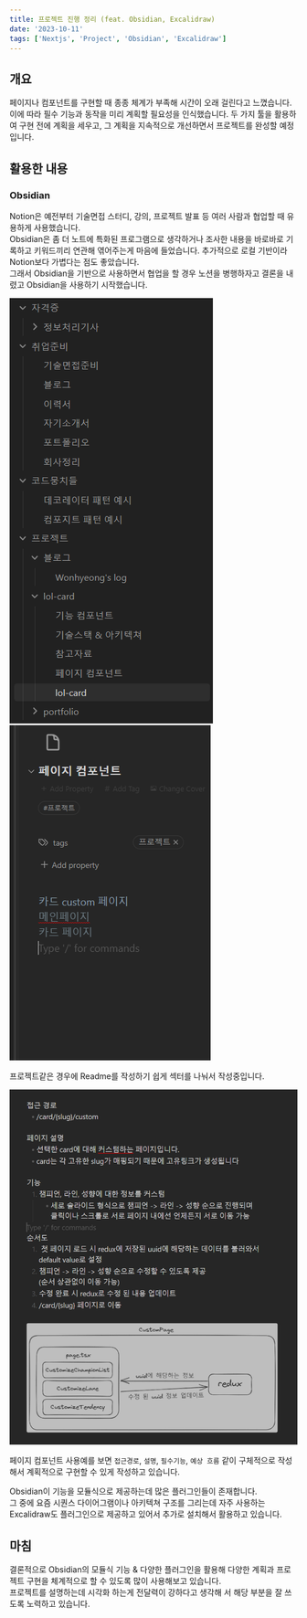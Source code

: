 ```yaml
---
title: 프로젝트 진행 정리 (feat. Obsidian, Excalidraw)
date: '2023-10-11'
tags: ['Nextjs', 'Project', 'Obsidian', 'Excalidraw']
---
```


## 개요

페이지나 컴포넌트를 구현할 때 종종 체계가 부족해 시간이 오래 걸린다고 느꼈습니다. <br />
이에 따라 필수 기능과 동작을 미리 계획할 필요성을 인식했습니다. 두 가지 툴을 활용하여 구현 전에 계획을 세우고, 그 계획을 지속적으로 개선하면서 프로젝트를 완성할 예정입니다.

## 활용한 내용

### Obsidian

Notion은 예전부터 기술면접 스터디, 강의, 프로젝트 발표 등 여러 사람과 협업할 때 유용하게 사용했습니다.<br />
Obsidian은 좀 더 노트에 특화된 프로그램으로 생각하거나 조사한 내용을 바로바로 기록하고 키워드끼리 연관해 엮어주는게 마음에 들었습니다.
추가적으로 로컬 기반이라 Notion보다 가볍다는 점도 좋았습니다.
<br />그래서 Obsidian을 기반으로 사용하면서 협업을 할 경우 노션을 병행하자고 결론을 내렸고 Obsidian을 사용하기 시작했습니다.

![사용중인 옵시디언 폴더들](./assets/ex1.png)
![프로젝트사용예1](./assets/ex2.png)

프로젝트같은 경우에 Readme를 작성하기 쉽게 섹터를 나눠서 작성중입니다.

![사용예2](./assets/ex3.png)

페이지 컴포넌트 사용예를 보면 `접근경로`, `설명`, `필수기능`, `예상 흐름` 같이 구체적으로 작성해서 계획적으로 구현할 수 있게 작성하고 있습니다.

Obsidian이 기능을 모듈식으로 제공하는데 많은 플러그인들이 존재합니다.<br />
그 중에 요즘 시퀀스 다이어그램이나 아키텍쳐 구조를 그리는데 자주 사용하는 Excalidraw도 플러그인으로 제공하고 있어서 추가로 설치해서 활용하고 있습니다.

## 마침

결론적으로 Obsidian의 모듈식 기능 & 다양한 플러그인을 활용해 다양한 계획과 프로젝트 구현을 체계적으로 할 수 있도록 많이 사용해보고 있습니다.<br />프로젝트를 설명하는데 시각화 하는게 전달력이 강하다고 생각해 서 해당 부분을 잘 쓰도록 노력하고 있습니다.
